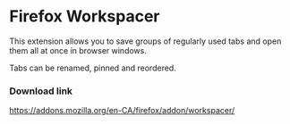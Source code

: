 # Firefox Workspacer
This extension allows you to save groups of regularly used tabs and open them all at once in browser windows. 

Tabs can be renamed, pinned and reordered.

### Download link
https://addons.mozilla.org/en-CA/firefox/addon/workspacer/
